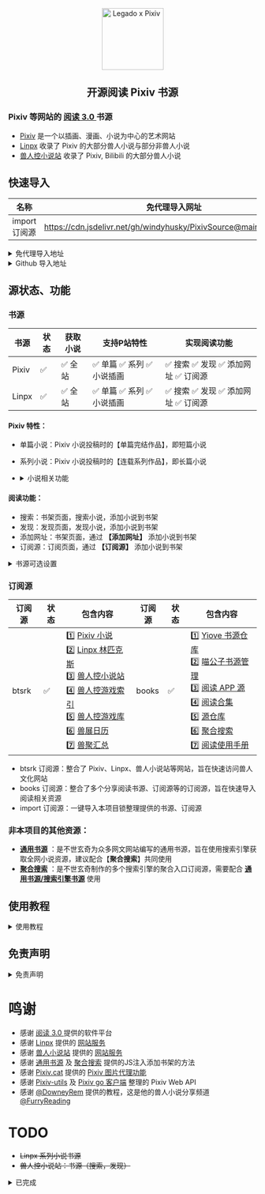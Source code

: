 <div align="center">
<img width="125" height="125" src="https://github.com/windyhusky/PixivSource/raw/main/doc/pic/Legado-Pixiv.png" alt="Legado x Pixiv"/>

## 开源阅读 Pixiv 书源
</div>


### Pixiv 等网站的 [阅读 3.0 ](https://github.com/gedoor/legado) 书源
- [Pixiv](https://www.pixiv.net/) 是一个以插画、漫画、小说为中心的艺术网站
- [Linpx](https://www.furrynovel.ink) 收录了 Pixiv 的大部分兽人小说与部分非兽人小说
- [兽人控小说站](https://www.furrynovel.com) 收录了 Pixiv, Bilibili 的大部分兽人小说


## 快速导入
| 名称          | 免代理导入网址                                                         |
| -------------| ------------------------------------------------------------------- |
| import 订阅源 | https://cdn.jsdelivr.net/gh/windyhusky/PixivSource@main/import.json |


<details>
<summary> 免代理导入地址 </summary>

| 名称         | 免代理导入网址                                                         |
| ------------| ------------------------------------------------------------------- |
| Pixiv 书源　 | https://cdn.jsdelivr.net/gh/windyhusky/PixivSource@main/pixiv.json  |
| Pixiv 订阅源 | https://cdn.jsdelivr.net/gh/windyhusky/PixivSource@main/btsrk.json  |
| Linpx 书源　 | https://cdn.jsdelivr.net/gh/windyhusky/PixivSource@main/linpx.json  |
| Linpx 订阅源 | https://cdn.jsdelivr.net/gh/windyhusky/PixivSource@main/btsrk.json  |
| 通用书源　　  | https://cdn.jsdelivr.net/gh/windyhusky/PixivSource@main/normal.json |
| books 订阅源 | https://cdn.jsdelivr.net/gh/windyhusky/PixivSource@main/books.json  |
- 免代理导入可能会有1天左右的更新延迟
</details>


<details>
<summary>  Github 导入地址 </summary>

| 名称         | Github 导入网址                                                             |
| ----------- | ------------------------------------------------------------------------- |
| Pixiv 书源　 | https://raw.githubusercontent.com/windyhusky/PixivSource/main/pixiv.json  |
| Linpx 书源　 | https://raw.githubusercontent.com/windyhusky/PixivSource/main/linpx.json  |
| 通用书源　　　 | https://raw.githubusercontent.com/windyhusky/PixivSource/main/normal.json |
| btsrk 订阅源 | https://raw.githubusercontent.com/windyhusky/PixivSource/main/btsrk.json  |
| books 订阅源 | https://raw.githubusercontent.com/windyhusky/PixivSource/main/books.json  |
</details>


## 源状态、功能
### 书源
| 书源       | 状态 | 获取小说 | 支持P站特性 | 实现阅读功能 |
| --------- | --- | ------ | ---------- | ------------ |
| Pixiv     | ✅ | ✅ 全站 | ✅ 单篇 ✅ 系列 ✅ 小说插画 | ✅ 搜索 ✅ 发现 ✅ 添加网址 ✅ 订阅源 |
| Linpx     | ✅ | ✅ 全站 | ✅ 单篇 ✅ 系列 ✅ 小说插画 | ✅ 搜索 ✅ 发现 ✅ 添加网址 ✅ 订阅源 |


#### Pixiv 特性：
- 单篇小说：Pixiv 小说投稿时的【单篇完结作品】，即短篇小说
- 系列小说：Pixiv 小说投稿时的【连载系列作品】，即长篇小说
- <details>
  <summary> 小说相关功能 </summary>
  
  - ✅ 关注作者（最新小说）
  - ✅ 追更列表
  - ✅ 推荐作品
  - ✅ 个人收藏
  - ✅ Pixiv 小说工具（标记符号）
    <details>
    <summary> 已支持全部小说标记符号 </summary>

    - ✅ 完美支持的标记符
      - ✅ `[uploadedimage:自动生成ID]` 通过上传图片添加插画
      - ✅ `[pixivimage:作品ID-序号]` 通过作品ID添加插画
    - ☑️ 受阅读功能限制，无法完美支持的标记符
      - ☑️ `[newpage]` 分页
      - ☑️ `[chapter:章节名称]` 添加本章标题
      - ☑️ `[jump:链接目标的页面编号]` 页面跳转
      - ☑️ `[[jumpuri:标题 > 链接目标的URL]]` 添加超链接
      - ☑️ `[[rb:汉字 > 注音]]` 添加注音
        - 当`注音`位置不是汉字时，使用括号注音：`[[rb:汉字 > 注音]]` => `汉字（注音）`
      - ☑️ `汉字《注音》`；选择`置き換える`后，Pixiv 会这样替换`汉字《注音》` => `[[rb:汉字 > 注音]]`
        - 当`注音`位置是汉字时，恢复被替换的书名号：`[[rb:汉字 > 注音]]` => `汉字《注音》`。默认开启，可在书源【基本】修改` u.REPLACE_RUBY_WITH_BOOK_TITLE_MARKS` 设置
    - 🈚️ 不支持的标记符
  </details>
  </details>


#### 阅读功能：
- 搜索：书架页面，搜索小说，添加小说到书架
- 发现：发现页面，发现小说，添加小说到书架
- 添加网址：书架页面，通过 **【添加网址】** 添加小说到书架
- 订阅源：订阅页面，通过 **【订阅源】** 添加小说到书架

<details>
<summary> 书源可选设置 </summary>

| 可选设置         | 状态 | 位置 | 名称                               |
| -------------- | --- | --- | ---------------------------------- |
| 显示小说源链接　　 | 开启 | 基本 | ` u.SHOW_ORIGINAL_NOVEL_LINK`      |
| 恢复被替换的书名号 | 开启 | 基本 | ` u.REPLACE_WITH_BOOK_TITLE_MARKS` |
| 自定义小说简介　　 | 关闭 | 详情 | `info.description`                 |
</details>


### 订阅源
| 订阅源 | 状态 | 包含内容 | 订阅源 | 状态 | 包含内容 |
| ----- | ---- | -------|----- | ---- | ------- |
| btsrk | ✅ | 1️⃣ [Pixiv 小说](https://www.pixiv.net/novel) <br /> 2️⃣ [Linpx 林匹克斯](https://www.furrynovel.ink) <br /> 3️⃣ [兽人控小说站](https://www.furrynovel.com) <br /> 4️⃣ [兽人控游戏索引](https://furrygames.top/zh-cn/list.html) <br /> 5️⃣ [兽人控游戏库](https://kemono.games/zh-Hans) <br /> 6️⃣ [兽展日历](https://www.furryeventchina.com) <br /> 7️⃣ [兽聚汇总](https://www.furryfusion.net/) | books | ✅ | 1️⃣ [Yiove 书源仓库](https://shuyuan.yiove.com) <br/> 2️⃣ [喵公子书源管理](http://yuedu.miaogongzi.net/gx.html) <br/> 3️⃣ [阅读 APP 源](https://legado.aoaostar.com) <br/> 4️⃣ [阅读合集](https://flowus.cn/share/923f5a35-6dcf-47d1-b8eb-b9c5ef3ed39b) <br/> 5️⃣ [源仓库](https://www.yckceo.com/yuedu/index/index.html) <br/> 6️⃣ [聚合搜索](https://legado.cn/thread-3723-1-1.html) <br/> 7️⃣ [阅读使用手册](https://www.yuque.com/legado/wiki) |

- btsrk 订阅源：整合了 Pixiv、Linpx、兽人小说站等网站，旨在快速访问兽人文化网站
- books 订阅源：整合了多个分享阅读书源、订阅源等的订阅源，旨在快速导入阅读相关资源
- import 订阅源：一键导入本项目锁整理提供的书源、订阅源


### 非本项目的其他资源：
- **[通用书源](https://github.com/bushixuanqi/book-source)** ：是不世玄奇为众多网文网站编写的通用书源，旨在使用搜索引擎获取全网小说资源，建议配合【**聚合搜索**】共同使用
- **[聚合搜索](https://legado.cn/thread-3723-1-1.html)** ：是不世玄奇制作的多个搜索引擎的聚合入口订阅源，需要配合 **[通用书源/搜索引擎书源](http://yuedu.miaogongzi.net/gx.html)** 使用


## 使用教程
<details>
<summary> 使用教程 </summary>

> #### 0. [阅读是什么软件？阅读简介](./doc/ReadMe.md)
> #### 1. [Pixiv 书源的导入与使用](./doc/Pixiv.md)
> #### 2. [Linpx 书源的导入与使用](./doc/Linpx.md)
#### 此处教程由 [@FurryReading](https://t.me/FurryReading) 提供
</details>


## 免责声明
<details>
<summary>  免责声明 </summary>

1. 阅读只是一个做了很多便于阅读的功能的浏览器
2. 书源只是一个让阅读浏览器向网站请求、处理数据的方法
3. 作品数据均来自书源内使用的网站
4. 版权投诉请去源网站向站方投诉
</details>

# 鸣谢
- 感谢 [阅读 3.0 ](https://github.com/gedoor/legado) 提供的软件平台
- 感谢 [Linpx](https://github.com/libudu/linpx-web) 提供的 [网站服务](https://www.furrynovel.ink)
- 感谢 [兽人小说站](https://github.com/FurryNovel/Reader) 提供的 [网站服务](https://www.furrynovel.com)
- 感谢 [通用书源](https://github.com/bushixuanqi/book-source) 及 [聚合搜索](https://legado.cn/thread-3723-1-1.html) 提供的JS注入添加书架的方法
- 感谢 [Pixiv.cat](https://github.com/pixiv-cat/pixivcat-backend) 提供的 [Pixiv 图片代理功能](https://pixiv.cat)
- 感谢 [Pixiv-utils](https://github.com/AgMonk/pixiv-utils) 及 [Pixiv go 客户端](https://github.com/NateScarlet/pixiv) 整理的 Pixiv Web API
- 感谢 [@DowneyRem](https://github.com/DowneyRem) 提供的教程，这是他的兽人小说分享频道 [@FurryReading](https://t.me/FurryReading)


# TODO
- ~~Linpx 系列小说书源~~
- ~~兽人控小说站：书源（搜索，发现）~~

<details>
<summary> 已完成 </summary>

- ✅ Linpx 订阅源
- ✅ Pixiv 订阅源（使用JS注入，代码来自【聚合搜索】）
- ✅ 兽人控小说站订阅源
- ✅ Pixiv 书源：关注作者的最新小说 https://github.com/windyhusky/PixivSource/issues/11
- ✅ Linpx 书源：推荐作者的近期小说
- ✅ Pixiv 书源：通过作品ID添加插画 [pixivimage:123-1] 
- ✅ Linpx 书源：通过作品ID添加插画 [pixivimage:123-1] （使用 pixiv.cat ）
- ✅ Pixiv 书源：添加网址加入书架；订阅源添加到书架
- ✅ Pixiv 书源：追更列表 https://github.com/windyhusky/PixivSource/issues/14
- ☑️ Pixiv 书源：每日每周排行榜 https://github.com/windyhusky/PixivSource/issues/13
- ✅ Pixiv 系列小说书源 
- ✅ Pixiv 书源：完善字数统计 https://github.com/windyhusky/PixivSource/issues/18
- ☑️ Pixiv 书源：显示更多信息 https://github.com/windyhusky/PixivSource/issues/17
- ✅ Pixiv & Linpx 书源：目录页添加小说更新时间
- ✅ Pixiv 书源：修复搜索作者
- ✅ Linpx 书源：修复搜索作者
- ✅ import 订阅源：导入其他书源、订阅源
</details>

